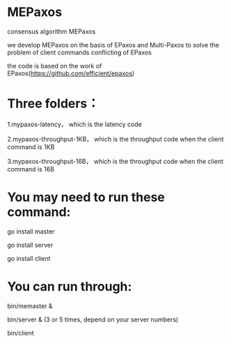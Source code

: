 # MEPaxos
consensus algorithm MEPaxos

we develop MEPaxos on the basis of EPaxos and Multi-Paxos to solve the problem of client commands conflicting of EPaxos

the code is based on the work of EPaxos(https://github.com/efficient/epaxos)

# Three folders：
1.mypaxos-latency， which is the latency code

2.mypaxos-throughput-1KB， which is the throughput code when the client command is 1KB

3.mypaxos-throughput-16B， which is the throughput code when the client command is 16B

# You may need to run these command:
go install master

go install server

go install client

# You can run through:
bin/memaster &

bin/server & (3 or 5 times, depend on your server numbers)

bin/client
